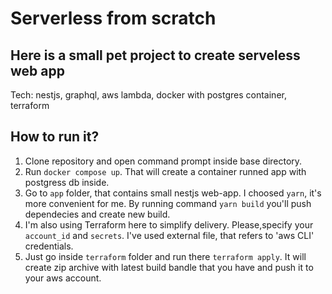 # Serverless from scratch
## Here is a small pet project to create serveless web app
Tech: nestjs, graphql, aws lambda, docker with postgres container, terraform

## How to run it?
1) Clone repository and open command prompt inside base directory.
2) Run `docker compose up`. That will create a container runned app with postgress db inside.
3) Go to `app` folder, that contains small nestjs web-app. I choosed `yarn`, it's more convenient for me. By running command `yarn build` you'll push dependecies and create new build.    
4) I'm also using Terraform here to simplify delivery. Please,specify your `account_id` and `secrets`. I've used external file, that refers to 'aws CLI' credentials. 
5) Just go inside `terraform` folder and run there `terraform apply`. It will create zip archive with latest build bandle that you have and push it to your aws account.